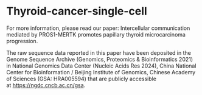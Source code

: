 # Thyroid-cancer-single-cell
For more information, please read our paper: Intercellular communication mediated by PROS1-MERTK promotes papillary thyroid microcarcinoma progression.


The raw sequence data reported in this paper have been deposited in the Genome Sequence Archive (Genomics, Proteomics & Bioinformatics 2021) in National Genomics Data Center (Nucleic Acids Res 2024), China National Center for Bioinformation / Beijing Institute of Genomics, Chinese Academy of Sciences (GSA: HRA005594) that are publicly accessible at https://ngdc.cncb.ac.cn/gsa.
